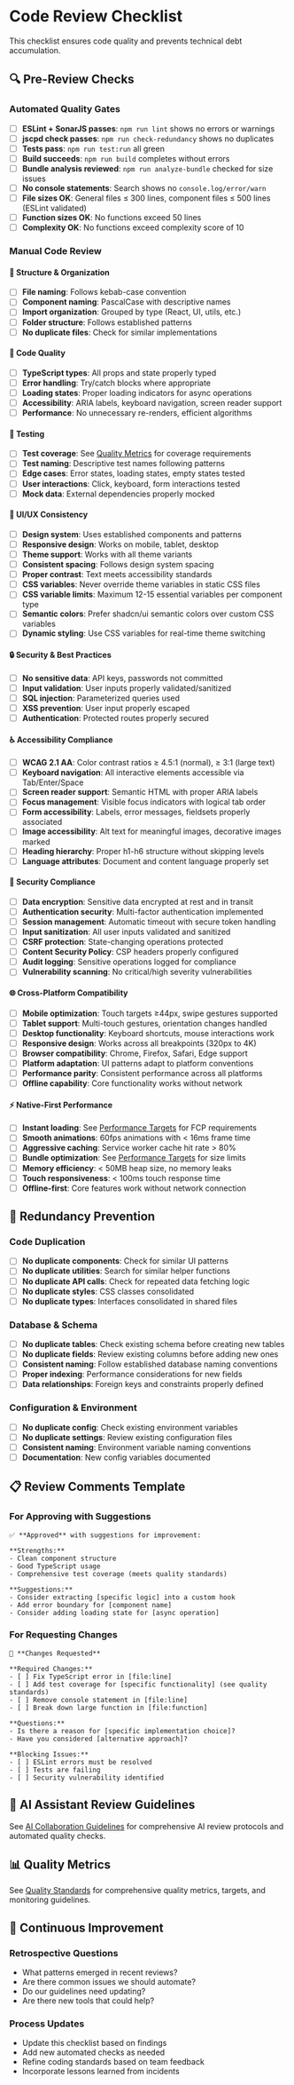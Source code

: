 # Code Review Checklist

This checklist ensures code quality and prevents technical debt accumulation.

## 🔍 Pre-Review Checks

### Automated Quality Gates
- [ ] **ESLint + SonarJS passes**: `npm run lint` shows no errors or warnings
- [ ] **jscpd check passes**: `npm run check-redundancy` shows no duplicates
- [ ] **Tests pass**: `npm run test:run` all green
- [ ] **Build succeeds**: `npm run build` completes without errors
- [ ] **Bundle analysis reviewed**: `npm run analyze-bundle` checked for size issues
- [ ] **No console statements**: Search shows no `console.log/error/warn`
- [ ] **File sizes OK**: General files ≤ 300 lines, component files ≤ 500 lines (ESLint validated)
- [ ] **Function sizes OK**: No functions exceed 50 lines
- [ ] **Complexity OK**: No functions exceed complexity score of 10

### Manual Code Review

#### 📁 Structure & Organization
- [ ] **File naming**: Follows kebab-case convention
- [ ] **Component naming**: PascalCase with descriptive names
- [ ] **Import organization**: Grouped by type (React, UI, utils, etc.)
- [ ] **Folder structure**: Follows established patterns
- [ ] **No duplicate files**: Check for similar implementations

#### 🔧 Code Quality
- [ ] **TypeScript types**: All props and state properly typed
- [ ] **Error handling**: Try/catch blocks where appropriate
- [ ] **Loading states**: Proper loading indicators for async operations
- [ ] **Accessibility**: ARIA labels, keyboard navigation, screen reader support
- [ ] **Performance**: No unnecessary re-renders, efficient algorithms

#### 🧪 Testing
- [ ] **Test coverage**: See [Quality Metrics](standards/QUALITY_METRICS.md#testing-standards) for coverage requirements
- [ ] **Test naming**: Descriptive test names following patterns
- [ ] **Edge cases**: Error states, loading states, empty states tested
- [ ] **User interactions**: Click, keyboard, form interactions tested
- [ ] **Mock data**: External dependencies properly mocked

#### 🎨 UI/UX Consistency
- [ ] **Design system**: Uses established components and patterns
- [ ] **Responsive design**: Works on mobile, tablet, desktop
- [ ] **Theme support**: Works with all theme variants
- [ ] **Consistent spacing**: Follows design system spacing
- [ ] **Proper contrast**: Text meets accessibility standards
- [ ] **CSS variables**: Never override theme variables in static CSS files
- [ ] **CSS variable limits**: Maximum 12-15 essential variables per component type
- [ ] **Semantic colors**: Prefer shadcn/ui semantic colors over custom CSS variables
- [ ] **Dynamic styling**: Use CSS variables for real-time theme switching

#### 🔒 Security & Best Practices
- [ ] **No sensitive data**: API keys, passwords not committed
- [ ] **Input validation**: User inputs properly validated/sanitized
- [ ] **SQL injection**: Parameterized queries used
- [ ] **XSS prevention**: User input properly escaped
- [ ] **Authentication**: Protected routes properly secured

#### ♿ Accessibility Compliance
- [ ] **WCAG 2.1 AA**: Color contrast ratios ≥ 4.5:1 (normal), ≥ 3:1 (large text)
- [ ] **Keyboard navigation**: All interactive elements accessible via Tab/Enter/Space
- [ ] **Screen reader support**: Semantic HTML with proper ARIA labels
- [ ] **Focus management**: Visible focus indicators with logical tab order
- [ ] **Form accessibility**: Labels, error messages, fieldsets properly associated
- [ ] **Image accessibility**: Alt text for meaningful images, decorative images marked
- [ ] **Heading hierarchy**: Proper h1-h6 structure without skipping levels
- [ ] **Language attributes**: Document and content language properly set

#### 🔐 Security Compliance
- [ ] **Data encryption**: Sensitive data encrypted at rest and in transit
- [ ] **Authentication security**: Multi-factor authentication implemented
- [ ] **Session management**: Automatic timeout with secure token handling
- [ ] **Input sanitization**: All user inputs validated and sanitized
- [ ] **CSRF protection**: State-changing operations protected
- [ ] **Content Security Policy**: CSP headers properly configured
- [ ] **Audit logging**: Sensitive operations logged for compliance
- [ ] **Vulnerability scanning**: No critical/high severity vulnerabilities

#### 🌐 Cross-Platform Compatibility
- [ ] **Mobile optimization**: Touch targets ≥44px, swipe gestures supported
- [ ] **Tablet support**: Multi-touch gestures, orientation changes handled
- [ ] **Desktop functionality**: Keyboard shortcuts, mouse interactions work
- [ ] **Responsive design**: Works across all breakpoints (320px to 4K)
- [ ] **Browser compatibility**: Chrome, Firefox, Safari, Edge support
- [ ] **Platform adaptation**: UI patterns adapt to platform conventions
- [ ] **Performance parity**: Consistent performance across all platforms
- [ ] **Offline capability**: Core functionality works without network

#### ⚡ Native-First Performance
- [ ] **Instant loading**: See [Performance Targets](standards/PERFORMANCE_TARGETS.md#loading-performance) for FCP requirements
- [ ] **Smooth animations**: 60fps animations with < 16ms frame time
- [ ] **Aggressive caching**: Service worker cache hit rate > 80%
- [ ] **Bundle optimization**: See [Performance Targets](standards/PERFORMANCE_TARGETS.md#bundle-size-targets) for size limits
- [ ] **Memory efficiency**: < 50MB heap size, no memory leaks
- [ ] **Touch responsiveness**: < 100ms touch response time
- [ ] **Offline-first**: Core features work without network connection

## 🚫 Redundancy Prevention

### Code Duplication
- [ ] **No duplicate components**: Check for similar UI patterns
- [ ] **No duplicate utilities**: Search for similar helper functions
- [ ] **No duplicate API calls**: Check for repeated data fetching logic
- [ ] **No duplicate styles**: CSS classes consolidated
- [ ] **No duplicate types**: Interfaces consolidated in shared files

### Database & Schema
- [ ] **No duplicate tables**: Check existing schema before creating new tables
- [ ] **No duplicate fields**: Review existing columns before adding new ones
- [ ] **Consistent naming**: Follow established database naming conventions
- [ ] **Proper indexing**: Performance considerations for new fields
- [ ] **Data relationships**: Foreign keys and constraints properly defined

### Configuration & Environment
- [ ] **No duplicate config**: Check existing environment variables
- [ ] **No duplicate settings**: Review existing configuration files
- [ ] **Consistent naming**: Environment variable naming conventions
- [ ] **Documentation**: New config variables documented

## 📋 Review Comments Template

### For Approving with Suggestions
```
✅ **Approved** with suggestions for improvement:

**Strengths:**
- Clean component structure
- Good TypeScript usage
- Comprehensive test coverage (meets quality standards)

**Suggestions:**
- Consider extracting [specific logic] into a custom hook
- Add error boundary for [component name]
- Consider adding loading state for [async operation]
```

### For Requesting Changes
```
🔄 **Changes Requested**

**Required Changes:**
- [ ] Fix TypeScript error in [file:line]
- [ ] Add test coverage for [specific functionality] (see quality standards)
- [ ] Remove console statement in [file:line]
- [ ] Break down large function in [file:function]

**Questions:**
- Is there a reason for [specific implementation choice]?
- Have you considered [alternative approach]?

**Blocking Issues:**
- [ ] ESLint errors must be resolved
- [ ] Tests are failing
- [ ] Security vulnerability identified
```

## 🤖 AI Assistant Review Guidelines

See [AI Collaboration Guidelines](AI_COLLABORATION_GUIDELINES.md) for comprehensive AI review protocols and automated quality checks.

## 📊 Quality Metrics

See [Quality Standards](QUALITY_STANDARDS.md) for comprehensive quality metrics, targets, and monitoring guidelines.

## 🔄 Continuous Improvement

### Retrospective Questions
- What patterns emerged in recent reviews?
- Are there common issues we should automate?
- Do our guidelines need updating?
- Are there new tools that could help?

### Process Updates
- Update this checklist based on findings
- Add new automated checks as needed
- Refine coding standards based on team feedback
- Incorporate lessons learned from incidents